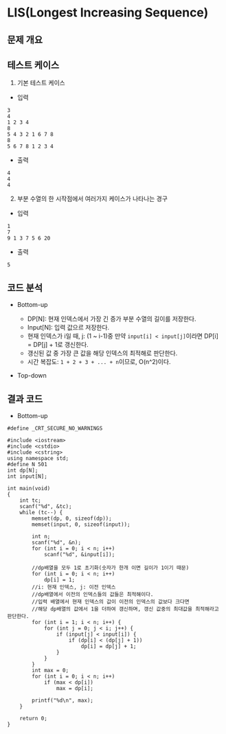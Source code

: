 # LIS(Longest Increasing Sequence)

## 문제 개요

## 테스트 케이스
1. 기본 테스트 케이스
- 입력
```
3
4
1 2 3 4
8
5 4 3 2 1 6 7 8 
8
5 6 7 8 1 2 3 4
```
- 출력
```
4
4
4
```

2. 부분 수열의 한 시작점에서 여러가지 케이스가 나타나는 경구
- 입력
```
1
7
9 1 3 7 5 6 20
```
- 출력
```
5
```

## 코드 분석
- Bottom-up
  - DP[N]: 현재 인덱스에서 가장 긴 증가 부분 수열의 길이를 저장한다.
  - Input[N]: 입력 값으르 저장한다.
  - 현재 인덱스가 i일 때, j: (1 ~ i-1)중 만약 ```input[i] < input[j]```이라면 DP[i] = DP[j] + 1로 갱신한다.
  - 갱신된 값 중 가장 큰 값을 해당 인덱스의 최적해로 판단한다.
  - 시간 복잡도: ```1 + 2 + 3 + ... + n```이므로, O(n^2)이다.

- Top-down

## 결과 코드
- Bottom-up
```
#define _CRT_SECURE_NO_WARNINGS

#include <iostream>
#include <cstdio>
#include <cstring>
using namespace std;
#define N 501
int dp[N];
int input[N];

int main(void)
{
	int tc;
	scanf("%d", &tc);
	while (tc--) {
		memset(dp, 0, sizeof(dp));
		memset(input, 0, sizeof(input));

		int n;
		scanf("%d", &n);
		for (int i = 0; i < n; i++)
			scanf("%d", &input[i]);

		//dp배열을 모두 1로 초기화(숫자가 한개 이면 길이가 1이기 때문)
		for (int i = 0; i < n; i++)
			dp[i] = 1;
		//i: 현재 인덱스, j: 이전 인덱스
		//dp배열에서 이전의 인덱스들의 값들은 최적해이다.
		//입력 배열에서 현재 인덱스의 값이 이전의 인덱스의 값보다 크다면
		//해당 dp배열의 값에서 1을 더하여 갱신하며, 갱신 값중의 최대값을 최적해라고 판단한다.
		for (int i = 1; i < n; i++) {
			for (int j = 0; j < i; j++) {
				if (input[j] < input[i]) {
					if (dp[i] < (dp[j] + 1))
						dp[i] = dp[j] + 1;
				}
			}
		}
		int max = 0;
		for (int i = 0; i < n; i++)
			if (max < dp[i])
				max = dp[i];

		printf("%d\n", max);
	}

	return 0;
}
```
